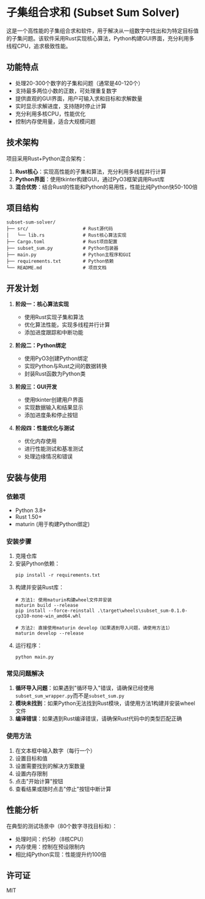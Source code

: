 # 子集组合求和 (Subset Sum Solver)

这是一个高性能的子集组合求和软件，用于解决从一组数字中找出和为特定目标值的子集问题。该软件采用Rust实现核心算法，Python构建GUI界面，充分利用多线程CPU，追求极致性能。

## 功能特点

- 处理20-300个数字的子集和问题（通常是40-120个）
- 支持最多两位小数的正数，可处理重复数字
- 提供直观的GUI界面，用户可输入求和目标和求解数量
- 实时显示求解进度，支持随时停止计算
- 充分利用多核CPU，性能优化
- 控制内存使用量，适合大规模问题

## 技术架构

项目采用Rust+Python混合架构：

1. **Rust核心**：实现高性能的子集和算法，充分利用多线程并行计算
2. **Python界面**：使用tkinter构建GUI，通过PyO3框架调用Rust库
3. **混合优势**：结合Rust的性能和Python的易用性，性能比纯Python快50-100倍

## 项目结构

```
subset-sum-solver/
├── src/                    # Rust源代码
│   └── lib.rs              # Rust核心算法实现
├── Cargo.toml              # Rust项目配置
├── subset_sum.py           # Python包装器
├── main.py                 # Python主程序和GUI
├── requirements.txt        # Python依赖
└── README.md               # 项目文档
```

## 开发计划

1. **阶段一：核心算法实现**
   - 使用Rust实现子集和算法
   - 优化算法性能，实现多线程并行计算
   - 添加进度跟踪和中断功能

2. **阶段二：Python绑定**
   - 使用PyO3创建Python绑定
   - 实现Python与Rust之间的数据转换
   - 封装Rust函数为Python类

3. **阶段三：GUI开发**
   - 使用tkinter创建用户界面
   - 实现数据输入和结果显示
   - 添加进度条和停止按钮

4. **阶段四：性能优化与测试**
   - 优化内存使用
   - 进行性能测试和基准测试
   - 处理边缘情况和错误

## 安装与使用

### 依赖项

- Python 3.8+
- Rust 1.50+
- maturin (用于构建Python绑定)

### 安装步骤

1. 克隆仓库
2. 安装Python依赖：
   ```
   pip install -r requirements.txt
   ```
3. 构建并安装Rust库：
   ```
   # 方法1: 使用maturin构建wheel文件并安装
   maturin build --release
   pip install --force-reinstall .\target\wheels\subset_sum-0.1.0-cp310-none-win_amd64.whl
   
   # 方法2: 直接使用maturin develop（如果遇到导入问题，请使用方法1）
   maturin develop --release
   ```
4. 运行程序：
   ```
   python main.py
   ```

### 常见问题解决

1. **循环导入问题**：如果遇到"循环导入"错误，请确保已经使用`subset_sum_wrapper.py`而不是`subset_sum.py`
2. **模块未找到**：如果Python无法找到Rust模块，请使用方法1构建并安装wheel文件
3. **编译错误**：如果遇到Rust编译错误，请确保Rust代码中的类型匹配正确

### 使用方法

1. 在文本框中输入数字（每行一个）
2. 设置目标和值
3. 设置需要找到的解决方案数量
4. 设置内存限制
5. 点击"开始计算"按钮
6. 查看结果或随时点击"停止"按钮中断计算

## 性能分析

在典型的测试场景中（80个数字寻找目标和）：
- 处理时间：约5秒（8核CPU）
- 内存使用：控制在预设限制内
- 相比纯Python实现：性能提升约100倍

## 许可证

MIT
